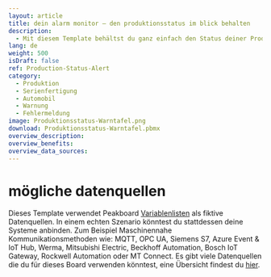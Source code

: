 ```yaml
---
layout: article
title: dein alarm monitor – den produktionsstatus im blick behalten
description: 
  - Mit diesem Template behältst du ganz einfach den Status deiner Produktion im Blick. Nutze es zum effizienten Monitoring deiner Maschinen und lass dir Störungen, sowie die Art der Fehlermeldung in Echtzeit anzeigen. Durch die blitzschnelle Kommunikation des Problems und die eindeutige Darstellung der Alarmierung in Signalfarben werden Probleme schneller behoben und Ausfallzeiten verkürzt, was kostbare Ressourcen spart. Template jetzt herunterladen und Produktionsprozesse optimieren!
lang: de
weight: 500
isDraft: false
ref: Production-Status-Alert
category:
  - Produktion
  - Serienfertigung
  - Automobil
  - Warnung
  - Fehlermeldung
image: Produktionsstatus-Warntafel.png
download: Produktionsstatus-Warntafel.pbmx
overview_description:
overview_benefits:
overview_data_sources:
---
```

# mögliche datenquellen
Dieses Template verwendet Peakboard [Variablenlisten](https://help.peakboard.com/scripting/de-variables.html) als fiktive Datenquellen. In einem echten Szenario könntest du stattdessen deine Systeme anbinden. Zum Beispiel Maschinennahe Kommunikationsmethoden wie: MQTT, OPC UA, Siemens S7, Azure Event & IoT Hub, Werma, Mitsubishi Electric, Beckhoff Automation, Bosch IoT Gateway, Rockwell Automation oder MT Connect. Es gibt viele Datenquellen die du für dieses Board verwenden könntest, eine Übersicht findest du [hier](https://peakboard.com/produkt/peakboard-versionen/#schnittstellen).